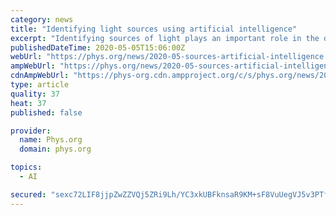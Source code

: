 ```yaml
---
category: news
title: "Identifying light sources using artificial intelligence"
excerpt: "Identifying sources of light plays an important role in the development of many photonic technologies, such as lidar, remote sensing, and microscopy. Traditionally, identifying light sources as diverse as sunlight,"
publishedDateTime: 2020-05-05T15:06:00Z
webUrl: "https://phys.org/news/2020-05-sources-artificial-intelligence.html"
ampWebUrl: "https://phys.org/news/2020-05-sources-artificial-intelligence.amp"
cdnAmpWebUrl: "https://phys-org.cdn.ampproject.org/c/s/phys.org/news/2020-05-sources-artificial-intelligence.amp"
type: article
quality: 37
heat: 37
published: false

provider:
  name: Phys.org
  domain: phys.org

topics:
  - AI

secured: "sexc72LIF8jjpZwZZVQj5ZRi9Lh/YC3xkUBFknsaR9KM+sF8VuUegVJ5v3PTfJsvuQzikkVaytI/UXagc+zKccAJloPmKauZcBzxkkE4FcYhzCiFLqsJKvpjf47675VerpN8DABRC+kjPVdPrYahKy8bdZmBYcrp4gTZA36LYM577DC6MnHReildenwMXRL0nl5K37sftoQ0Y6AuCc7uLgS20UJIgetJowRAStxeIYw3P71dE7QXpxHxpEZMTjR+nGQH8z4XPtLphMrqbwPcL4yOQQsizSKx+jEUYCbK6oiSYkbdZU18t1oT39C/DyrkTcVpCkRd9U2Z901Ufum5eHW1fKTGH5kc+1Tju4RCqWamu5xh/t3hzBN3dykzQBnYESrGZvnjumrIwIsUU3gOXFNHN7evTw89SvfGxpJs5Es+2ZLh/Erh38rrQsTf6gbfe/bsfQvSirJYUocIGUOhzrE/tBP3muyaxRgDn+ZKH+w=;1kNry5NjeRrbFhC/926f5g=="
---
```


